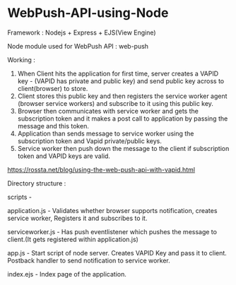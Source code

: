 # WebPush-API-using-Node

Framework : Nodejs + Express + EJS(View Engine)

Node module used for WebPush API : web-push

Working : 
1) When Client hits the application for first time, server creates a VAPID key - (VAPID has private and public key) and send public key across to client(browser) to store.
2) Client stores this public key and then registers the service worker agent (browser service workers) and subscribe to it using this public key.
3) Browser then communicates with service worker and gets the subscription token and it makes a post call to application  by passing the message and this token. 
4) Application than sends message to service worker using the subscription token and Vapid private/public keys.
5) Service worker then push down the message to the client if subscription token and VAPID keys are valid.

https://rossta.net/blog/using-the-web-push-api-with-vapid.html

Directory structure : 

scripts -

application.js - Validates whether browser supports notification, creates service worker, Registers it and subscribes to it.

serviceworker.js - Has push eventlistener which pushes the message to client.(It gets registered within  application.js)

app.js -  Start script of node server. Creates VAPID Key and pass it to client. Postback handler to send notification to service worker.
                                 
index.ejs - Index page of the application.
                                 
                                 
                                 
                                 
